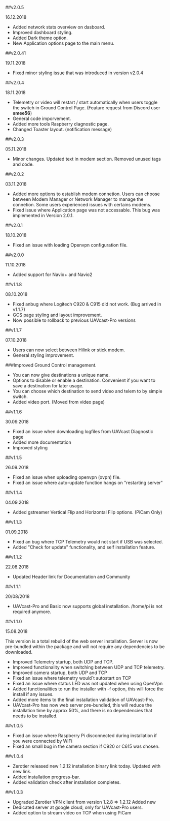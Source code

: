 


##v2.0.5

16.12.2018

* Added network stats overview on dasboard. 
* Improved dashboard styling.
* Added Dark theme option.
* New Application options page to the main menu.

##v2.0.41

19.11.2018

* Fixed minor styling issue that was introduced in version v2.0.4

##v2.0.4

18.11.2018

* Telemetry or video will restart / start automatically when users toggle the switch in Ground Control Page. (Feature request from Discord user **smee56**)
* General code imporvement.
* Added more tools Raspberry diagnostic page.
* Changed Toaster layout. (notification message)

##v2.0.3

05.11.2018

* Minor changes.  Updated text in modem section. Removed unused tags and code.

##v2.0.2

03.11.2018

* Added more options to establish modem connetion. Users can choose between Modem Manager or Network Manager to manage the connetion.
  Some users experienced issues with certains modems.
* Fixed issue where Application page was not accessable. This bug was implemented in Version 2.0.1.

##v2.0.1

18.10.2018

* Fixed an issue with loading Openvpn configuration file.

##v2.0.0

11.10.2018

* Added support for Navio+ and Navio2

##v1.1.8

08.10.2018

* Fixed anbug where Logitech C920 & C915 did not work.  (Bug arrived in v1.1.7) 
* GCS page styling and layout improvement.
* Now possible to rollback to previous UAVcast-Pro versions

##v1.1.7

07.10.2018

* Users can now select between Hilink or stick modem. 
* General styling improvement.

###Improved Ground Control management. 
* You can now give destinations a unique name. 
* Options to disable or enable a destination. Convenient if you want to save a destination for later usage.
* You can choose which destination to send video and telem to by simple switch.
* Added video port. (Moved from video page)

##v1.1.6

30.09.2018

* Fixed an issue when downloading logfiles from UAVcast Diagnostic page
* Added more documentation
* Improved styling

##v1.1.5

26.09.2018

* Fixed an issue when uploading openvpn (ovpn) file.
* Fixed an issue where auto-update function hangs on "restarting server"

##v1.1.4

04.09.2018

* Added gstreamer Vertical Flip and Horizontal Flip options. (PiCam Only)

##v1.1.3

01.09.2018

* Fixed an bug where TCP Telemetry would not start if USB was selected.
* Added "Check for update" functionality, and self installation feature.

##v1.1.2

22.08.2018

* Updated Header link for Documentation and Community

##v1.1.1

20/08/2018

* UAVcast-Pro and Basic now supports global installation. /home/pi is not required anymore.

##v1.1.0

15.08.2018

This version is a total rebuild of the web server installation. Server is now pre-bundled within the package and will not require any dependencies to be downloaded.

* Improved Telemetry startup, both UDP and TCP.
* Improved functionality when switching between UDP and TCP telemetry.
* Improved camera startup, both UDP and TCP
* Fixed an issue where telemetry would`t autostart on TCP
* Fixed an issue where status LED was not updated when using OpenVpn
* Added functionalities to run the installer with -f option, this will force the install if any issues.
* Added more items to the final installation validation of UAVcast-Pro.
* UAVcast-Pro has now web server pre-bundled, this will reduce the installation time by approx 50%, and there is no dependencies that needs to be installed.

##v1.0.5

* Fixed an issue where Raspberry Pi disconnected during installation if you were connected by WiFi
* Fixed an small bug in the camera section if C920 or C615 was chosen.

##v1.0.4

* Zerotier released new 1.2.12 installation binary link today. Updated with new link.
* Added installation progress-bar.
* Added validation check after installation completes.

##v1.0.3

* Upgraded Zerotier VPN client from version 1.2.8 => 1.2.12 Added new
* Dedicated server at google cloud, only for UAVcast-Pro users.
* Added option to stream video on TCP when using PiCam